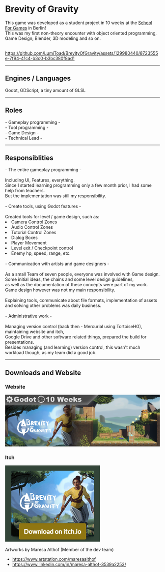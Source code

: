 <div align="left">
  
  <h1>Brevity of Gravity</h1>

  <p>
    This game was developed as a student project in 10 weeks at the <a href="https://www.school4games.net">School For Games</a> in Berlin! <br />
    This was my first non-theory encounter with object oriented programming, Game Design, Blender, 3D modeling and so on. <br /> <br />
  </p>
  

https://github.com/LumiToad/BrevityOfGravity/assets/129980440/8723555e-7f94-41c4-b3c0-b3bc380f8ad1


  <hr />
  <h2>Engines / Languages</h2>
  Godot, GDScript, a tiny amount of GLSL

  <hr />
  <h2>Roles</h2>
  - Gameplay programming -<br />
  - Tool programming -<br />
  - Game Design -<br />
  - Technical Lead -
  
  <hr />
  <h2>Responsiblities</h2>
  - The entire gameplay programming -<br /><br />
  Including UI, Features, everything.<br />
  Since I started learning programming only a few month prior, I had some help from teachers.<br />
  But the implementation was still my responsibility.<br /><br />
  - Create tools, using Godot features -<br /><br />
  Created tools for level / game design, such as:<br />
    <li>Camera Control Zones</li>
    <li>Audio Control Zones</li>
    <li>Tutorial Control Zones</li>
    <li>Dialog Boxes</li>
    <li>Player Movement</li>
    <li>Level exit / Checkpoint control</li>
    <li>Enemy hp, speed, range, etc.</li>
    <br />
  - Communication with artists and game designers -<br /><br />
  As a small Team of seven people, everyone was involved with Game design.<br />
  Some initial ideas, the chains and some level design guidelines,<br />
  as well as the documentation of these concepts were part of my work.<br />
  Game design however was not my main responsibility.<br /><br />
  Explaining tools, communicate about file formats, implementation of assets and solving other problems was daily business.<br /><br />
  - Administrative work -<br /><br />
  Managing version control (back then - Mercurial using TortoiseHG), maintaining website and itch,<br />
  Google Drive and other software related things, prepared the build for presentations.<br />
  Besides managing (and learning) version control, this wasn't much workload though, as my team did a good job.
  <hr />
  <h2>Downloads and Website</h2>

  <h3>Website</h3>
  <a href="https://brevity-of-gravity.school4games.net/">
    <img src="https://github.com/LumiToad/LumiToad/blob/main/img/banner/github_brevity_banner.png" alt="brevity banner" />
  </a>

  <h3>Itch</h3>
  <a href="https://s4g.itch.io/brevity-of-gravity">
    <img src="https://github.com/LumiToad/LumiToad/blob/main/img/itch/brevity.png" alt="itch page" />
  </a>

  Artworks by Maresa Althof (Member of the dev team)<br />
  - https://www.artstation.com/maresaalthof
  - https://www.linkedin.com/in/maresa-althof-3539a2253/
  
</div>
